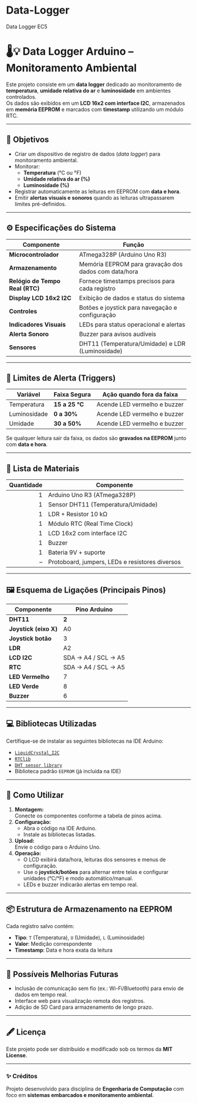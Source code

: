 # Data-Logger
Data Logger EC5
# 🌡️💡 Data Logger Arduino – Monitoramento Ambiental

Este projeto consiste em um **data logger** dedicado ao monitoramento de **temperatura**, **umidade relativa do ar** e **luminosidade** em ambientes controlados.  
Os dados são exibidos em um **LCD 16x2 com interface I2C**, armazenados em **memória EEPROM** e marcados com **timestamp** utilizando um módulo RTC.

---

## 🎯 Objetivos
- Criar um dispositivo de registro de dados (*data logger*) para monitoramento ambiental.  
- Monitorar:
  - **Temperatura** (°C ou °F)
  - **Umidade relativa do ar (%)**
  - **Luminosidade (%)**
- Registrar automaticamente as leituras em EEPROM com **data e hora**.
- Emitir **alertas visuais e sonoros** quando as leituras ultrapassarem limites pré-definidos.

---

## ⚙️ Especificações do Sistema
| Componente            | Função                                                                 |
|------------------------|-------------------------------------------------------------------------|
| **Microcontrolador**   | ATmega328P (Arduino Uno R3)                                            |
| **Armazenamento**      | Memória EEPROM para gravação dos dados com data/hora                   |
| **Relógio de Tempo Real (RTC)** | Fornece timestamps precisos para cada registro                 |
| **Display LCD 16x2 I2C** | Exibição de dados e status do sistema                                 |
| **Controles**          | Botões e joystick para navegação e configuração                        |
| **Indicadores Visuais** | LEDs para status operacional e alertas                                 |
| **Alerta Sonoro**      | Buzzer para avisos audíveis                                            |
| **Sensores**           | DHT11 (Temperatura/Umidade) e LDR (Luminosidade)                       |

---

## 🚨 Limites de Alerta (Triggers)
| Variável       | Faixa Segura         | Ação quando fora da faixa        |
|----------------|----------------------|-----------------------------------|
| Temperatura    | **15 a 25 °C**       | Acende LED vermelho e buzzer     |
| Luminosidade   | **0 a 30%**          | Acende LED vermelho e buzzer     |
| Umidade        | **30 a 50%**         | Acende LED vermelho e buzzer     |

Se qualquer leitura sair da faixa, os dados são **gravados na EEPROM** junto com **data e hora**.

---

## 🧩 Lista de Materiais
| Quantidade | Componente                  |
|-----------:|------------------------------|
| 1 | Arduino Uno R3 (ATmega328P)          |
| 1 | Sensor DHT11 (Temperatura/Umidade)   |
| 1 | LDR + Resistor 10 kΩ                 |
| 1 | Módulo RTC (Real Time Clock)         |
| 1 | LCD 16x2 com interface I2C           |
| 1 | Buzzer                                |
| 1 | Bateria 9V + suporte                 |
| – | Protoboard, jumpers, LEDs e resistores diversos |

---

## 🖼️ Esquema de Ligações (Principais Pinos)

| Componente        | Pino Arduino |
|-------------------|--------------|
| **DHT11**         | **2**       |
| **Joystick (eixo X)** | A0      |
| **Joystick botão** | 3          |
| **LDR**           | A2         |
| **LCD I2C**       | SDA → A4 / SCL → A5 |
| **RTC**           | SDA → A4 / SCL → A5 |
| **LED Vermelho**  | 7          |
| **LED Verde**     | 8          |
| **Buzzer**        | 6          |

---

## 💻 Bibliotecas Utilizadas
Certifique-se de instalar as seguintes bibliotecas na IDE Arduino:

- [`LiquidCrystal_I2C`](https://github.com/fdebrabander/Arduino-LiquidCrystal-I2C-library)
- [`RTClib`](https://github.com/adafruit/RTClib)
- [`DHT sensor library`](https://github.com/adafruit/DHT-sensor-library)
- Biblioteca padrão `EEPROM` (já incluída na IDE)

---

## 🔧 Como Utilizar
1. **Montagem:**  
   Conecte os componentes conforme a tabela de pinos acima.
2. **Configuração:**  
   - Abra o código na IDE Arduino.  
   - Instale as bibliotecas listadas.
3. **Upload:**  
   Envie o código para o Arduino Uno.
4. **Operação:**  
   - O LCD exibirá data/hora, leituras dos sensores e menus de configuração.  
   - Use o **joystick/botões** para alternar entre telas e configurar unidades (°C/°F) e modo automático/manual.  
   - LEDs e buzzer indicarão alertas em tempo real.

---

## 📦 Estrutura de Armazenamento na EEPROM
Cada registro salvo contém:
- **Tipo**: `T` (Temperatura), `U` (Umidade), `L` (Luminosidade)
- **Valor**: Medição correspondente
- **Timestamp**: Data e hora exata da leitura

---

## 🚀 Possíveis Melhorias Futuras
- Inclusão de comunicação sem fio (ex.: Wi-Fi/Bluetooth) para envio de dados em tempo real.
- Interface web para visualização remota dos registros.
- Adição de SD Card para armazenamento de longo prazo.

---

## 🖋️ Licença
Este projeto pode ser distribuído e modificado sob os termos da **MIT License**.

---

### ✨ Créditos
Projeto desenvolvido para disciplina de **Engenharia de Computação** com foco em **sistemas embarcados e monitoramento ambiental**.
